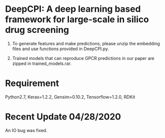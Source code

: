 # DeepCPI: A deep learning based framework for large-scale in silico drug screening

1. To generate features and make predictions, please unzip the embedding files and use functions provided in DeepCPI.py.

2. Trained models that can reproduce GPCR predictions in our paper are zipped in trained_models.rar.

# Requirement
Python2.7, Keras=1.2.2, Gensim=0.10.2, Tensorflow=1.2.0, RDKit

# Recent Update 04/28/2020
An IO bug was fixed.
